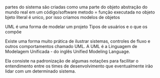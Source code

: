 partes do sistema são criadas como uma parte do objeto
abstração do mundo real em um código/software
metodo = função executada no objeto
bjeto literal é unico, por isso criamos modelos de objetos

UML é uma forma de modelar um projeto
    Tipos de usuários e o que os compõe
    

Existe uma forma muito prática de ilustrar sistemas, controles de fluxo e outros comportamentos chamado UML. A UML é a Linguagem de Modelagem Unificada - do inglês Unified Modeling Language.

Ela consiste na padronização de algumas notações para facilitar o entendimento entre os times de desenvolvimento que eventualmente irão lidar com um determinado sistema.